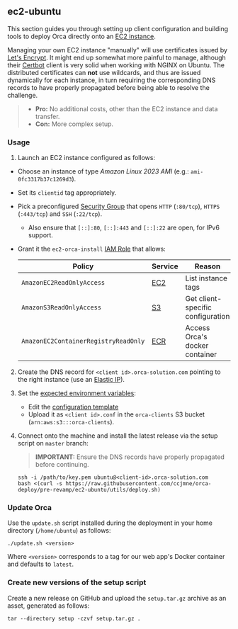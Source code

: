 ## ec2-ubuntu

This section guides you through setting up client configuration and building tools to deploy Orca directly onto an [EC2 instance](https://aws.amazon.com/ec2/).

Managing your own EC2 instance "manually" will use certificates issued by [Let's Encrypt](https://letsencrypt.org/). It might end up somewhat more painful to manage, although their [Certbot](https://certbot.eff.org/) client is very solid when working with NGINX on Ubuntu. The distributed certificates can **not** use wildcards, and thus are issued dynamically for each instance, in turn requiring the corresponding DNS records to have properly propagated before being able to resolve the challenge.

> - **Pro:** No additional costs, other than the EC2 instance and data transfer.
> - **Con:** More complex setup.

### Usage

1. Launch an EC2 instance configured as follows:

- Choose an instance of type _Amazon Linux 2023 AMI_ (e.g.: `ami-0fc3317b37c1269d3`).
- Set its `clientid` tag appropriately.
- Pick a preconfigured [Security Group](http://docs.aws.amazon.com/AWSEC2/latest/UserGuide/using-network-security.html) that opens `HTTP` (`:80/tcp`), `HTTPS` (`:443/tcp`) and `SSH` (`:22/tcp`).

  - Also ensure that `[::]:80`, `[::]:443` and `[::]:22` are open, for IPv6 support.

- Grant it the `ec2-orca-install` [IAM Role](https://docs.aws.amazon.com/IAM/latest/UserGuide/id_roles.html) that allows:

  | Policy                               | Service                           | Reason                            |
  | ------------------------------------ | --------------------------------- | --------------------------------- |
  | `AmazonEC2ReadOnlyAccess`            | [EC2](https://aws.amazon.com/ec2) | List instance tags                |
  | `AmazonS3ReadOnlyAccess`             | [S3](https://aws.amazon.com/s3)   | Get client-specific configuration |
  | `AmazonEC2ContainerRegistryReadOnly` | [ECR](https://aws.amazon.com/ecr) | Access Orca's docker container    |

2. Create the DNS record for `<client id>.orca-solution.com` pointing to the right instance (use an [Elastic IP](http://docs.aws.amazon.com/AWSEC2/latest/UserGuide/elastic-ip-addresses-eip.html)).
3. Set the [expected environment variables](#environment-variables):

   - Edit the [configuration template](/ec2-ubuntu/utils/orca.conf.tpl)
   - Upload it as `<client id>.conf` in the `orca-clients` S3 bucket (`arn:aws:s3:::orca-clients`).

4. Connect onto the machine and install the latest release via the setup script on `master` branch:

   > **IMPORTANT:** Ensure the DNS records have properly propagated before continuing.

   ```shell
   ssh -i /path/to/key.pem ubuntu@<client-id>.orca-solution.com
   bash <(curl -s https://raw.githubusercontent.com/ccjmne/orca-deploy/pre-revamp/ec2-ubuntu/utils/deploy.sh)
   ```

### Update Orca

Use the `update.sh` script installed during the deployment in your home directory (`/home/ubuntu`) as follows:

```shell
./update.sh <version>
```

Where `<version>` corresponds to a tag for our web app's Docker container and defaults to `latest`.

### Create new versions of the setup script

Create a new release on GitHub and upload the `setup.tar.gz` archive as an asset, generated as follows:

```shell
tar --directory setup -czvf setup.tar.gz .
```
